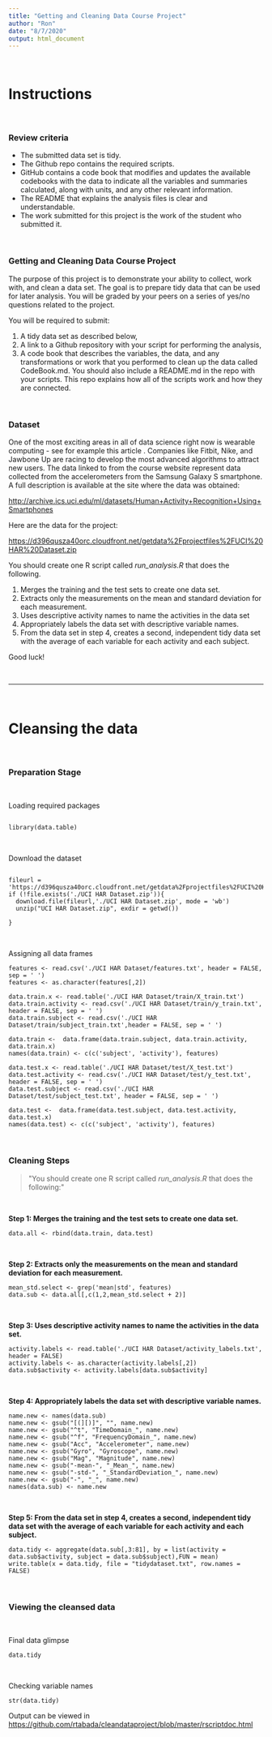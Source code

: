 ```yaml
---
title: "Getting and Cleaning Data Course Project"
author: "Ron"
date: "8/7/2020"
output: html_document
---
```


<br/>

# Instructions

<br/>

### Review criteria

* The submitted data set is tidy.
* The Github repo contains the required scripts.
* GitHub contains a code book that modifies and updates the available codebooks with the data to indicate all the variables and summaries calculated, along with units, and any other relevant information.
* The README that explains the analysis files is clear and understandable.
* The work submitted for this project is the work of the student who submitted it.

<br/>

### Getting and Cleaning Data Course Project

The purpose of this project is to demonstrate your ability to collect, work with, and clean a data set. The goal is to prepare tidy data that can be used for later analysis. You will be graded by your peers on a series of yes/no questions related to the project.

You will be required to submit:

1. A tidy data set as described below,
2. A link to a Github repository with your script for performing the analysis,
3. A code book that describes the variables, the data, and any transformations or work that you performed to clean up the data called CodeBook.md. You should also include a README.md in the repo with your scripts. This repo explains how all of the scripts work and how they are connected.

<br/>

### Dataset
One of the most exciting areas in all of data science right now is wearable computing - see for example this article . Companies like Fitbit, Nike, and Jawbone Up are racing to develop the most advanced algorithms to attract new users. The data linked to from the course website represent data collected from the accelerometers from the Samsung Galaxy S smartphone. A full description is available at the site where the data was obtained:

http://archive.ics.uci.edu/ml/datasets/Human+Activity+Recognition+Using+Smartphones

Here are the data for the project:

https://d396qusza40orc.cloudfront.net/getdata%2Fprojectfiles%2FUCI%20HAR%20Dataset.zip

You should create one R script called *run_analysis.R* that does the following.

1. Merges the training and the test sets to create one data set.
2. Extracts only the measurements on the mean and standard deviation for each measurement.
3. Uses descriptive activity names to name the activities in the data set
4. Appropriately labels the data set with descriptive variable names.
5. From the data set in step 4, creates a second, independent tidy data set with the average of each variable for each activity and each subject.

Good luck!

<br/>

---

<br/>

# Cleansing the data

<br/>

### Preparation Stage

<br/>

Loading required packages

```{r}

library(data.table)
```

<br/>

Download the dataset
```{r}

fileurl = 'https://d396qusza40orc.cloudfront.net/getdata%2Fprojectfiles%2FUCI%20HAR%20Dataset.zip'
if (!file.exists('./UCI HAR Dataset.zip')){
  download.file(fileurl,'./UCI HAR Dataset.zip', mode = 'wb')
  unzip("UCI HAR Dataset.zip", exdir = getwd())
  
}
```

<br/>

Assigning all data frames

```{r}
features <- read.csv('./UCI HAR Dataset/features.txt', header = FALSE, sep = ' ')
features <- as.character(features[,2])

data.train.x <- read.table('./UCI HAR Dataset/train/X_train.txt')
data.train.activity <- read.csv('./UCI HAR Dataset/train/y_train.txt', header = FALSE, sep = ' ')
data.train.subject <- read.csv('./UCI HAR Dataset/train/subject_train.txt',header = FALSE, sep = ' ')

data.train <-  data.frame(data.train.subject, data.train.activity, data.train.x)
names(data.train) <- c(c('subject', 'activity'), features)

data.test.x <- read.table('./UCI HAR Dataset/test/X_test.txt')
data.test.activity <- read.csv('./UCI HAR Dataset/test/y_test.txt', header = FALSE, sep = ' ')
data.test.subject <- read.csv('./UCI HAR Dataset/test/subject_test.txt', header = FALSE, sep = ' ')

data.test <-  data.frame(data.test.subject, data.test.activity, data.test.x)
names(data.test) <- c(c('subject', 'activity'), features)
```

<br/>

### Cleaning Steps

> "You should create one R script called *run_analysis.R* that does the following:"

<br/>

**Step 1: Merges the training and the test sets to create one data set.**

```{r}
data.all <- rbind(data.train, data.test)
```

<br/>

**Step 2: Extracts only the measurements on the mean and standard deviation for each measurement.**

```{r}
mean_std.select <- grep('mean|std', features)
data.sub <- data.all[,c(1,2,mean_std.select + 2)]
```

<br/>

**Step 3: Uses descriptive activity names to name the activities in the data set.**

```{r}
activity.labels <- read.table('./UCI HAR Dataset/activity_labels.txt', header = FALSE)
activity.labels <- as.character(activity.labels[,2])
data.sub$activity <- activity.labels[data.sub$activity]
```

<br/>

**Step 4: Appropriately labels the data set with descriptive variable names.**

```{r}
name.new <- names(data.sub)
name.new <- gsub("[(][)]", "", name.new)
name.new <- gsub("^t", "TimeDomain_", name.new)
name.new <- gsub("^f", "FrequencyDomain_", name.new)
name.new <- gsub("Acc", "Accelerometer", name.new)
name.new <- gsub("Gyro", "Gyroscope", name.new)
name.new <- gsub("Mag", "Magnitude", name.new)
name.new <- gsub("-mean-", "_Mean_", name.new)
name.new <- gsub("-std-", "_StandardDeviation_", name.new)
name.new <- gsub("-", "_", name.new)
names(data.sub) <- name.new
```

<br/>

**Step 5: From the data set in step 4, creates a second, independent tidy data set with the average of each variable for each activity and each subject.**

```{r}
data.tidy <- aggregate(data.sub[,3:81], by = list(activity = data.sub$activity, subject = data.sub$subject),FUN = mean)
write.table(x = data.tidy, file = "tidydataset.txt", row.names = FALSE)
```

<br/>

### Viewing the cleansed data

<br/>

Final data glimpse

```{r}
data.tidy
```

<br/>

Checking variable names


```{r}
str(data.tidy)
```

Output can be viewed in https://github.com/rtabada/cleandataproject/blob/master/rscriptdoc.html 


